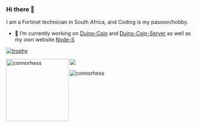 ### Hi there 👋

I am a Fortinet technician in South Africa, and Coding is my passion/hobby.

- 🔭 I’m currently working on [Duino-Coin](https://github.com/revoxhere/duino-coin/tree/master) and [Duino-Coin-Server](https://github.com/revoxhere/duino-coin/tree/master) as well as my own website [Node-S](http://www.node-s.co.za)



[![trophy](https://github-profile-trophy.vercel.app/?username=connorhess)](https://github.com/ryo-ma/github-profile-trophy)

<img height="170" align="left" src="https://github-readme-stats.vercel.app/api?username=connorhess&count_private=true&include_all_commits=true&theme=onedark" alt="connorhess" />
<img src="https://github-readme-stats.vercel.app/api/top-langs/?username=connorhess&layout=compact&theme=onedark&langs_count=15" />

<p align="left"> <img src="https://komarev.com/ghpvc/?username=connorhess&label=Profile%20views&color=0e75b6&style=flat" alt="connorhess" /> </p>

<!--
**connorhess/connorhess** is a ✨ _special_ ✨ repository because its `README.md` (this file) appears on your GitHub profile.

Here are some ideas to get you started:

- 🔭 I’m currently working on ...
- 🌱 I’m currently learning ...
- 👯 I’m looking to collaborate on ...
- 🤔 I’m looking for help with ...
- 💬 Ask me about ...
- 📫 How to reach me: ...
- 😄 Pronouns: ...
- ⚡ Fun fact: ...
-->
